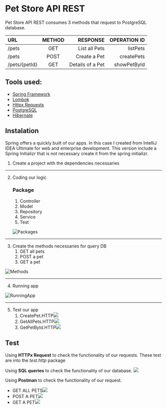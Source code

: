 # Pet Store API REST

Pet Store API REST consumes 3 methods that request to PostgreSQL database.

| URL           | METHOD |         RESPONSE | OPERATION ID |
|:--------------|:------:|-----------------:|-------------:|
| /pets         |  GET   |    List all Pets |     listPets |
| /pets         |  POST  |     Create a Pet |   createPets |
| /pets/{petId} |  GET   | Details of a Pet |  showPetById |

## Tools used:
* [Spring Framework](https://spring.io/)
* [Lombok](https://projectlombok.org/)
* [Httpx Requests](https://plugins.jetbrains.com/plugin/18807-httpx-requests)
* [PostgreSQL](https://www.postgresql.org/)
* [Hibernate](https://hibernate.org/)

## Instalation
Spring offers a quickly built of our apps. In this case I created from IntelliJ IDEA Ultimate for web and enterprise development.
This version include a Spring Initializr that is not necessary create it from the spring initializr.

1. Create a project with the dependencies necessaries
--------------------------------------------------------
2. Coding our logic
    ### Package
   1. Controller
   2. Model
   3. Repository
   4. Service
   5. Test

   ![Packages](imagesForGit/logicApp.png)
   
--------------------------------------------------------

3. Create the methods necessaries for query DB
   1. GET all pets
   2. POST a pet
   3. GET a pet
   
![Methods](imagesForGit/PetsController.png)

--------------------------------------------------------
4. Running app

![RunningApp](imagesForGit/RunningApp.png)

--------------------------------------------------------
5. Test our app
   1. CreatePet.HTTP![](src/main/java/com/example/petstoreapi/test/images/getAllPets.png)
   2. GetAllPets.HTTP![](src/main/java/com/example/petstoreapi/test/images/CreatePet.png)
   3. GetPetById.HTTP![](src/main/java/com/example/petstoreapi/test/images/getPetById.png)

## Test 
Using **HTTPx Request** to check the functionality of our requests.
These test are into the *test.http* package

Using **SQL queries** to check the functionality of our database. 
![](src/main/java/com/example/petstoreapi/test/images/testQueryToDatabase.png)

Using **Postman** to check the functionality of our request. 
* GET ALL PETS![](imagesForGit/GetAllPostman.png)
* POST A PET![](imagesForGit/PostPetPostman.png)
* GET A PET![](imagesForGit/GetPetPostman.png)